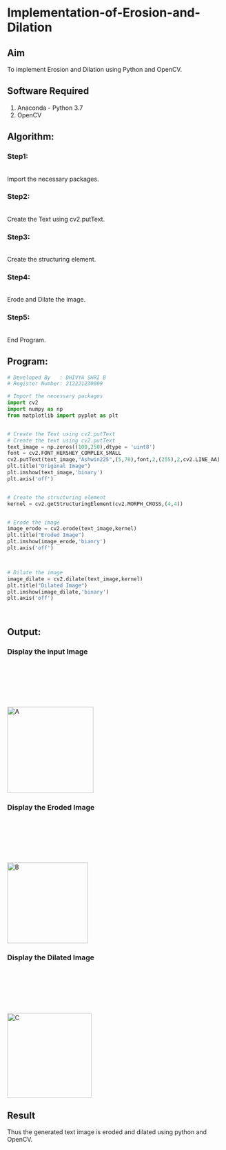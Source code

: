 # Implementation-of-Erosion-and-Dilation
## Aim
To implement Erosion and Dilation using Python and OpenCV.
## Software Required
1. Anaconda - Python 3.7
2. OpenCV
## Algorithm:
### Step1:
<br>
Import the necessary packages.

### Step2:
<br>
Create the Text using cv2.putText.

### Step3:
<br>
Create the structuring element.

### Step4:
<br>
Erode and Dilate the image.

### Step5:
<br>
End Program.
 
## Program:

``` Python
# Developed By   : DHIVYA SHRI B
# Register Number: 212221230009

# Import the necessary packages
import cv2
import numpy as np
from matplotlib import pyplot as plt


# Create the Text using cv2.putText
# Create the text using cv2.putText
text_image = np.zeros((100,250),dtype = 'uint8')
font = cv2.FONT_HERSHEY_COMPLEX_SMALL
cv2.putText(text_image,"Ashwin225",(5,70),font,2,(255),2,cv2.LINE_AA) 
plt.title("Original Image")
plt.imshow(text_image,'binary')
plt.axis('off')


# Create the structuring element
kernel = cv2.getStructuringElement(cv2.MORPH_CROSS,(4,4))


# Erode the image
image_erode = cv2.erode(text_image,kernel)
plt.title("Eroded Image")
plt.imshow(image_erode,'bianry')
plt.axis('off')



# Dilate the image
image_dilate = cv2.dilate(text_image,kernel)
plt.title("Dilated Image")
plt.imshow(image_dilate,'binary')
plt.axis('off')




```
## Output:

### Display the input Image
<br>
<br>
<br>
<br>
<br>
<br>
<img width="200" alt="A" src="https://github.com/DhivyaShri484/Implementation-of-Erosion-and-Dilation/assets/94505585/558271da-8e38-4664-b88b-fd1663eeb4e9">




### Display the Eroded Image
<br>
<br>
<br>
<br>
<br>
<br>
<img width="187" alt="B" src="https://github.com/DhivyaShri484/Implementation-of-Erosion-and-Dilation/assets/94505585/66d938ee-04b3-465e-8a87-c3b438e82e18">

### Display the Dilated Image
<br>
<br>
<br>
<br>
<br>
<br>
<img width="196" alt="C" src="https://github.com/DhivyaShri484/Implementation-of-Erosion-and-Dilation/assets/94505585/512c3802-0f8b-44f5-8671-d40144548642">


## Result
Thus the generated text image is eroded and dilated using python and OpenCV.
